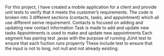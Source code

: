 For this project, I have created a mobile application for a client and provide unit tests to verify that it meets the customer’s requirements.
The code is broken into 3 different sections (contacts, tasks, and appointment) which all use different serive requirement.
Contacts is focused on adding and updating new contact information
Task is made to add and update new tasks 
Appointments is used to make and update new appointments 
Each segment has pairing test .javas with the purpose of running JUnit test to ensure that each fuction runs properrly
These include test to ensure that the input is not to long, not null and not already existing.
